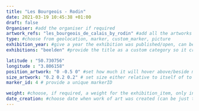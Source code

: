 ```yaml
---
title: "Les Bourgeois - Rodin"
date: 2021-03-19 10:45:38 +01:00
draft: false
Organiser: #add the organiser if required
artwork_refs: "les_bourgeois_de_calais_by_rodin" #add all the artworks using their unique ID Name
type: #choose from geolocation, marker, custom_marker, picture
exhibition_year: #give a year the exhibition was published/open, can be different of creation date of this item
exhibitions: "beelden" #provide the title as a custom category so it creates a page for the exhibition

latitude : "50.730756"
longitude : "3.806158"
position_artwork: "0 -0.5 0" #set how much it will hover above/beside marker/geolocation. Use "0 0 0" for 3 axes
size_artwork: "0.2 0.2 0.2" # set size either relative to itself of to markers
marker_id: 4 # provide a unique markerID

weight: #choose, if required, a weight for the exhibition_item, only integers
date_creation: #choose date when work of art was created (can be just the year if needed)
---
```


